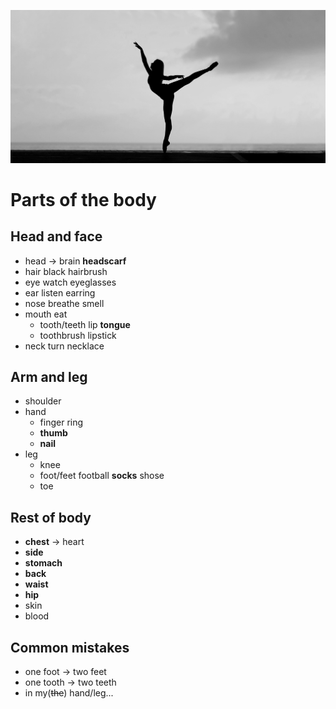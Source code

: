 ![Birth&Marriage&Death](https://raw.githubusercontent.com/llp103ping/images/master/English/Elementary/003_Parts_of_the_body.jpg)


# Parts of the body


## Head and face
+ head -> brain **headscarf**
+ hair black hairbrush
+ eye watch eyeglasses
+ ear listen earring
+ nose breathe smell
+ mouth eat 
  + tooth/teeth lip **tongue**
  + toothbrush lipstick 
+ neck turn necklace
 <!-- more -->


## Arm and leg
+ shoulder
+ hand 
  + finger ring 
  + **thumb**
  + **nail**
+ leg
  + knee
  + foot/feet football **socks** shose
  + toe


## Rest of body 
+ **chest** -> heart
+ **side** 
+ **stomach** 
+ **back**
+ **waist** 
+ **hip**
+ skin 
+ blood


## Common mistakes
+ one foot -> two feet 
+ one tooth -> two teeth
+ in my(~~the~~) hand/leg...

